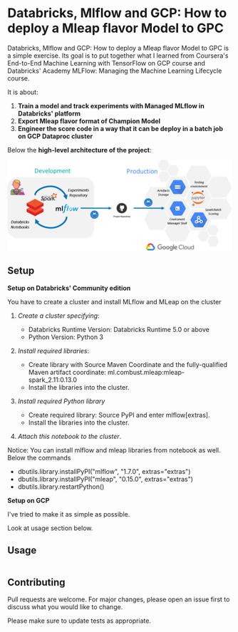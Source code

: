 # Databricks, Mlflow and GCP: How to deploy a Mleap flavor Model to GPC

Databricks, Mlflow and GCP: How to deploy a Mleap flavor Model to GPC is a simple exercise.
Its goal is to put together what I learned from Coursera's End-to-End Machine Learning with TensorFlow
on GCP course and Databricks' Academy MLFlow: Managing the Machine Learning Lifecycle course.

It is about:

1. **Train a model and track experiments with Managed MLflow in Databricks' platform**
2. **Export Mleap flavor format of Champion Model**
3. **Engineer the score code in a way that it can be deploy in a batch job on GCP Dataproc cluster**

Below the **high-level architecture of the project**: 

<img src="https://github.com/IvanNardini/Databricks_MLflow_GCP/raw/master/architecture.png">

## Setup

**Setup on Databricks' Community edition**

You have to create a cluster and install MLflow and MLeap on the cluster

1. *Create a cluster specifying*:

    - Databricks Runtime Version: Databricks Runtime 5.0 or above
    - Python Version: Python 3

2. *Install required libraries*: 

    - Create library with Source Maven Coordinate and the fully-qualified Maven artifact coordinate: ml.combust.mleap:mleap-spark_2.11:0.13.0
    - Install the libraries into the cluster.

3. *Install required Python library*

    - Create required library: Source PyPI and enter mlflow[extras].
    - Install the libraries into the cluster.

4. *Attach this notebook to the cluster*.

Notice: You can install mlflow and mleap libraries from notebook as well. 
Below the commands

- dbutils.library.installPyPI("mlflow", "1.7.0", extras="extras")
- dbutils.library.installPyPI("mleap", "0.15.0", extras="extras")
- dbutils.library.restartPython()

**Setup on GCP**

I've tried to make it as simple as possible.

Look at usage section below.

## Usage

```
```

## Contributing

Pull requests are welcome. For major changes, please open an issue first to discuss what you would like to change.

Please make sure to update tests as appropriate.


